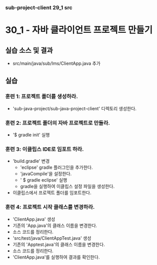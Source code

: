 ### sub-project-client 29_1 src ###


# 30_1 - 자바 클라이언트 프로젝트 만들기

## 실습 소스 및 결과

- src/main/java/sub/lms/ClientApp.java 추가


## 실습

### 훈련 1: 프로젝트 폴더를 생성하라.

 - 'sub-java-project/sub-java-project-client' 디렉토리 생성한다.
 
### 훈련 2: 프로젝트 폴더의 자바 프로젝트로 만들라.

- '$ gradle init' 실행

### 훈련 3: 이클립스 IDE로 임포트 하라.

- 'build.gradle' 변경
  - 'eclipse' gradle 플러그인을 추가한다.
  - 'javaCompile'을 설정한다.
  - ' $ gradle eclipse' 실행
  - gradle을 실행하여 이클립스 설정 파일을 생성한다.
- 이클립스에서 프로젝트 폴더를 임포트한다.

### 훈련 4: 프로젝트 시작 클래스를 변경하라.

- 'ClientApp.java' 생성
 - 기존의 'App.java'의 클래스 이름을 변경한다.
 - 소스 코드를 정리한다.
- 'src/test/java/ClientAppTest.java' 생성
 - 기존의 'Apptest.java'의 클래스 이름을 변경한다.
 - 소스 코드를 정리한다.
- 'ClientApp.java'를 실행하여 결과를 확인한다.